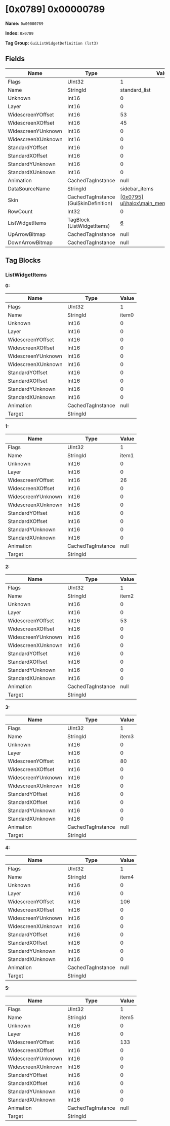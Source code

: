 # [0x0789] 0x00000789

**Name:** ```0x00000789```

**Index:** ```0x0789```

**Tag Group:** ```GuiListWidgetDefinition (lst3)```

## Fields

Name	| Type	| Value
---	|---	|---	|
Flags	|UInt32	|1
Name	|StringId	|standard_list
Unknown	|Int16	|0
Layer	|Int16	|0
WidescreenYOffset	|Int16	|53
WidescreenXOffset	|Int16	|45
WidescreenYUnknown	|Int16	|0
WidescreenXUnknown	|Int16	|0
StandardYOffset	|Int16	|0
StandardXOffset	|Int16	|0
StandardYUnknown	|Int16	|0
StandardXUnknown	|Int16	|0
Animation	|CachedTagInstance	|null
DataSourceName	|StringId	|sidebar_items
Skin	|CachedTagInstance (GuiSkinDefinition)	|[[0x0795] ui\halox\main_menu\main_menu_list](../GuiSkinDefinition/0795.md)
RowCount	|Int32	|0
ListWidgetItems	|TagBlock (ListWidgetItems)	|[6](#listwidgetitems)
UpArrowBitmap	|CachedTagInstance	|null
DownArrowBitmap	|CachedTagInstance	|null


## Tag Blocks

### ListWidgetItems

**0:**

Name	| Type	| Value
---	|---	|---	|
Flags	|UInt32	|1
Name	|StringId	|item0
Unknown	|Int16	|0
Layer	|Int16	|0
WidescreenYOffset	|Int16	|0
WidescreenXOffset	|Int16	|0
WidescreenYUnknown	|Int16	|0
WidescreenXUnknown	|Int16	|0
StandardYOffset	|Int16	|0
StandardXOffset	|Int16	|0
StandardYUnknown	|Int16	|0
StandardXUnknown	|Int16	|0
Animation	|CachedTagInstance	|null
Target	|StringId	|


**1:**

Name	| Type	| Value
---	|---	|---	|
Flags	|UInt32	|1
Name	|StringId	|item1
Unknown	|Int16	|0
Layer	|Int16	|0
WidescreenYOffset	|Int16	|26
WidescreenXOffset	|Int16	|0
WidescreenYUnknown	|Int16	|0
WidescreenXUnknown	|Int16	|0
StandardYOffset	|Int16	|0
StandardXOffset	|Int16	|0
StandardYUnknown	|Int16	|0
StandardXUnknown	|Int16	|0
Animation	|CachedTagInstance	|null
Target	|StringId	|


**2:**

Name	| Type	| Value
---	|---	|---	|
Flags	|UInt32	|1
Name	|StringId	|item2
Unknown	|Int16	|0
Layer	|Int16	|0
WidescreenYOffset	|Int16	|53
WidescreenXOffset	|Int16	|0
WidescreenYUnknown	|Int16	|0
WidescreenXUnknown	|Int16	|0
StandardYOffset	|Int16	|0
StandardXOffset	|Int16	|0
StandardYUnknown	|Int16	|0
StandardXUnknown	|Int16	|0
Animation	|CachedTagInstance	|null
Target	|StringId	|


**3:**

Name	| Type	| Value
---	|---	|---	|
Flags	|UInt32	|1
Name	|StringId	|item3
Unknown	|Int16	|0
Layer	|Int16	|0
WidescreenYOffset	|Int16	|80
WidescreenXOffset	|Int16	|0
WidescreenYUnknown	|Int16	|0
WidescreenXUnknown	|Int16	|0
StandardYOffset	|Int16	|0
StandardXOffset	|Int16	|0
StandardYUnknown	|Int16	|0
StandardXUnknown	|Int16	|0
Animation	|CachedTagInstance	|null
Target	|StringId	|


**4:**

Name	| Type	| Value
---	|---	|---	|
Flags	|UInt32	|1
Name	|StringId	|item4
Unknown	|Int16	|0
Layer	|Int16	|0
WidescreenYOffset	|Int16	|106
WidescreenXOffset	|Int16	|0
WidescreenYUnknown	|Int16	|0
WidescreenXUnknown	|Int16	|0
StandardYOffset	|Int16	|0
StandardXOffset	|Int16	|0
StandardYUnknown	|Int16	|0
StandardXUnknown	|Int16	|0
Animation	|CachedTagInstance	|null
Target	|StringId	|


**5:**

Name	| Type	| Value
---	|---	|---	|
Flags	|UInt32	|1
Name	|StringId	|item5
Unknown	|Int16	|0
Layer	|Int16	|0
WidescreenYOffset	|Int16	|133
WidescreenXOffset	|Int16	|0
WidescreenYUnknown	|Int16	|0
WidescreenXUnknown	|Int16	|0
StandardYOffset	|Int16	|0
StandardXOffset	|Int16	|0
StandardYUnknown	|Int16	|0
StandardXUnknown	|Int16	|0
Animation	|CachedTagInstance	|null
Target	|StringId	|



